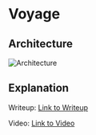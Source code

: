# Voyage

## Architecture
![Architecture](https://github.com/pranitmalhotra/Voyage/blob/main/assets/arch.pngg)

## Explanation

Writeup: [Link to Writeup](https://docs.google.com/document/d/1ddGqoxPCg2mGAPmAHVdBwyy3xyzsbPpAmj71BWF22qE/edit#heading=h.mf7baygpiz8t)

Video: [Link to Video](https://vimeo.com/1001941117)

